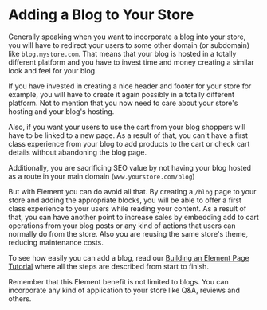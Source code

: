 # Adding a Blog to Your Store

Generally speaking when you want to incorporate a blog into your store, you will have to redirect your users to some other domain (or subdomain) like `blog.mystore.com`.
That means that your blog is hosted in a totally different platform and you have to invest time and money creating a similar look and feel for your blog.

If you have invested in creating a nice header and footer for your store for example, you will have to create it again possibly in a totally different platform. Not to mention
that you now need to care about your store's hosting and your blog's hosting.

Also, if you want your users to use the cart from your blog shoppers will have to be linked to a new page. As a result of that, you can't have a first class experience from your blog
to add products to the cart or check cart details without abandoning the blog page.

Additionally, you are sacrificing SEO value by not having your blog hosted as a route in your main domain (`www.yourstore.com/blog`)

But with Element you can do avoid all that. By creating a `/blog` page to your store and adding the appropriate blocks, you will be able to offer a first class
experience to your users while reading your content. As a result of that, you can have another point to increase sales by embedding add to cart operations from
your blog posts or any kind of actions that users can normally do from the store. Also you are reusing the same store's theme, reducing maintenance costs.

To see how easily you can add a blog, read our [Building an Element Page Tutorial](/tutorials/building-an-element-page/README.md) where all the steps are described from start to finish.

Remember that this Element benefit is not limited to blogs. You can incorporate any kind of application to your store like Q&A, reviews and others.
